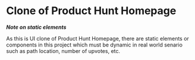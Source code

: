 # Clone of Product Hunt Homepage

***Note on static elements***

As this is UI clone of Product Hunt Homepage, there are static elements or components in this project which must be dynamic in real world senario such as path location, number of upvotes, etc.

